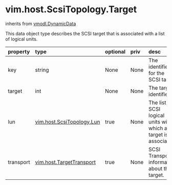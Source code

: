 vim.host.ScsiTopology.Target
============================
inherits from [vmodl.DynamicData](docs/vmodl.DynamicData.md)


This data object type describes the SCSI target that is associated   with a list of logical units.

| property | type | optional | priv | desc |
|:---------|:-----|:---------|:-----|:-----|
| key | string | None | None | The identifier for the SCSI target |
| target | int | None | None | The target identifier. |
| lun | [vim.host.ScsiTopology.Lun](vim.host.ScsiTopology.Lun.md "vim.host.ScsiTopology.Lun") | true | None | The list of SCSI logical units with which a target is associated. |
| transport | [vim.host.TargetTransport](vim.host.TargetTransport.md "vim.host.TargetTransport") | true | None | SCSI Transport information about the target. |


